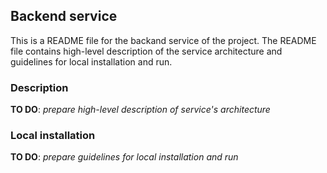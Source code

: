 ## Backend service

This is a README file for the backand service of the project. The README file contains high-level description of the service architecture and guidelines for local installation and run.

### Description

**TO DO**: *prepare high-level description of service's architecture*

### Local installation

**TO DO**: *prepare guidelines for local installation and run*